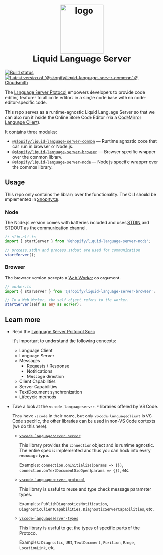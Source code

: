 <h1 align="center" style="position: relative;" >
  <br>
    <img src="https://github.com/Shopify/theme-check-vscode/blob/main/images/shopify_glyph.png?raw=true" alt="logo" width="141" height="160">
  <br>
  Liquid Language Server
  <br>
</h1>

<a href="https://buildkite.com/shopify/liquid-language-server"><img src="https://badge.buildkite.com/6bf30fa49aa5caf63d4033a6dd125b2d0dd158097f185e20ef.svg" alt="Build status"></a> 
[![Latest version of '@shopify/liquid-language-server-common' @ Cloudsmith](https://api-prd.cloudsmith.io/v1/badges/version/shopify/node/npm/@shopify/liquid-language-server-common/latest/x/?render=true&show_latest=true&badge_token=gAAAAABkGuuWbRVUicN59-Kiv7PW8PbXzmXYetTZbR5_-wRCHNk62Usni1ukxrViWi8b79jBY1bwA58FVaPFGyIwHvFN3eQGKmTdzdkWHYkvb5EIyxytObw%3D)](https://cloudsmith.io/~shopify/repos/node/packages/detail/npm/@shopify%252Fliquid-language-server-common/latest/)

The [Language Server Protocol](https://microsoft.github.io/language-server-protocol/specifications/lsp/3.17/specification/) empowers developers to provide code editing features to all code editors in a single code base with no code-editor-specific code. 

This repo serves as a runtime-agnostic Liquid Language Server so that we can also run it inside the Online Store Code Editor (via a [CodeMirror Language Client](https://github.com/shopify/code-mirror-language-client)).

It contains three modules:

- [`@shopify/liquid-language-server-common`](/packages/common) — Runtime agnostic code that can run in browser or Node.js.  
- [`@shopify/liquid-language-server-browser`](/packages/browser) — Browser specific wrapper over the common library.  
- [`@shopify/liquid-language-server-node`](/packages/node) — Node.js specific wrapper over the common library.

## Usage

This repo only contains the library over the functionality. The CLI should be implemented in [Shopify/cli](https://github.com/shopify/cli).

### Node

The Node.js version comes with batteries included and uses <a href="https://en.wikipedia.org/wiki/Standard_streams#Standard_input_(stdin)">STDIN</a> and <a href="https://en.wikipedia.org/wiki/Standard_streams#Standard_output_(stdout)">STDOUT</a> as the communication channel.

```typescript
// slim-cli.ts
import { startServer } from '@shopify/liquid-language-server-node';

// process.stdin and process.stdout are used for communication
startServer();
```

### Browser

The browser version accepts a [Web Worker](https://developer.mozilla.org/en-US/docs/Web/API/Web_Workers_API/Using_web_workers) as argument.

```typescript
// worker.ts
import { starServer } from '@shopify/liquid-language-server-browser';

// In a Web Worker, the self object refers to the worker.
startServer(self as any as Worker);
```

## Learn more

- Read the [Language Server Protocol Spec](https://microsoft.github.io/language-server-protocol/specifications/lsp/3.17/specification/)

  It's important to understand the following concepts:

    - Language Client
    - Language Server
    - Messages
      - Requests / Response
      - Notifications
      - Message direction
    - Client Capabilities
    - Server Capabilities
    - TextDocument synchronization
    - Lifecycle methods

-  Take a look at the `vscode-languageserver-*` libraries offered by VS Code.

   They have `vscode` in their name, but only `vscode-languageclient` is VS Code specific, the other libraries can be used in non-VS Code contexts (we do this here).
   
   -  [`vscode-languageserver-server`](https://github.com/microsoft/vscode-languageserver-node/tree/main/server)

      This library provides the `connection` object and is runtime agnostic. The entire spec is implemented and thus you can hook into every message type.

      Examples: `connection.onInitialize(params => {})`, `connection.onTextDocumentDidOpen(params => {})`, etc.

   -  [`vscode-languageserver-protocol`](https://github.com/microsoft/vscode-languageserver-node/tree/main/protocol)

      This library is useful to reuse and type check message parameter types.

      Examples: `PublishDiagnosticsNotification`, `DiagnosticClientCapabilities`, `DiagnosticServerCapabilities`, etc.

   -  [`vscode-languageserver-types`](https://github.com/microsoft/vscode-languageserver-node/tree/main/types)

      This library is useful to get the types of specific parts of the Protocol. 

      Examples: `Diagnostic`, `URI`, `TextDocument`, `Position`, `Range`, `LocationLink`, etc.

